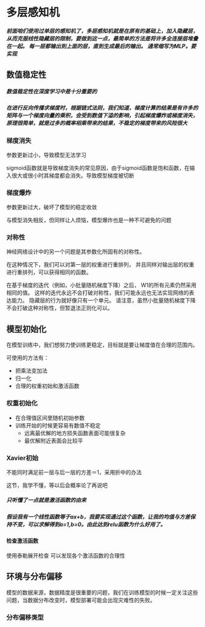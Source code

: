# 多层感知机

##### 前面咱们使用过单层的感知机了，多层感知机就是在原有的基础上，加入隐藏层，从而克服线性隐藏层的限制，要做到这一点，最简单的方法是将许多全连接层堆叠在一起。 每一层都输出到上面的层，直到生成最后的输出。 通常缩写为MLP。要实现

## 数值稳定性

##### 数值稳定性在深度学习中是十分重要的

##### 在进行反向传播求梯度时，根据链式法则，我们知道，梯度计算的结果是有许多的矩阵与一个梯度向量的乘积，会受到数值下溢的影响，引起梯度爆炸或梯度消失，原理很简单，就是过多的概率相乘带来的结果，不稳定的梯度带来的风险很大

### 梯度消失

参数更新过小，导致模型无法学习

sigmoid函数就是导致梯度消失的常见原因，由于sigmoid函数是饱和函数，在输入很大或很小时其梯度都会消失。导致模型梯度被切断

### 梯度爆炸

参数更新过大，破坏了模型的稳定收敛

与模型消失相反，但同样让人烦恼，模型爆炸也是一种不可避免的问题

### 对称性

神经网络设计中的另一个问题是其参数化所固有的对称性。

在这种情况下，我们可以对第一层的权重进行重排列， 并且同样对输出层的权重进行重排列，可以获得相同的函数。

在基于梯度的迭代（例如，小批量随机梯度下降）之后， W1的所有元素仍然采用相同的值。 这样的迭代永远不会打破对称性，我们可能永远也无法实现网络的表达能力。 隐藏层的行为就好像只有一个单元。 请注意，虽然小批量随机梯度下降不会打破这种对称性，但暂退法正则化可以。

## 模型初始化

在模型训练中，我们想努力使训练更稳定，目标就是要让梯度值在合理的范围内。

可使用的方法有：

- 把乘法变加法
- 归一化
- 合理的权重初始和激活函数

### 权重初始化

- 在合理值区间里随机初始参数
- 训练开始的时候更容易有数值不稳定
  - 远离最优解的地方损失函数表面可能很复杂
  - 最优解附近表面会比较平

### Xavier初始

不能同时满足前一层与后一层的方差＝1，采用折中的办法

这节，我学不懂，等以后会概率论了再说吧

##### 只听懂了一点就是激活函数的由来

##### 假设我有一个线性函数等于ax+b，我要实现通过这个函数，让我的均值与方差保持不变，可以求解得到a=1,b=0。由此达到relu函数为什么好用了。

#### 检查激活函数

使用泰勒展开检查 可以发现各个激活函数的合理性

## 环境与分布偏移

模型的数据来源，数据精度是很重要的问题，我们在训练模型的时候一定关注这些问题，当数据分布改变时，模型部署可能会出现灾难性的失败。

### 分布偏移类型














